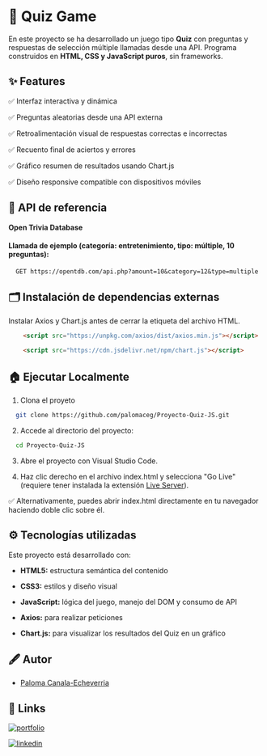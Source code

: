 
# 🧠 Quiz Game

En este proyecto se ha desarrollado un juego tipo **Quiz** con preguntas y respuestas de selección múltiple llamadas desde una API. Programa construidos en **HTML, CSS y JavaScript puros**, sin frameworks.




## ✨ Features

✅ Interfaz interactiva y dinámica

✅ Preguntas aleatorias desde una API externa

✅ Retroalimentación visual de respuestas correctas e incorrectas

✅ Recuento final de aciertos y errores

✅ Gráfico resumen de resultados usando Chart.js

✅ Diseño responsive compatible con dispositivos móviles


## 🧲 API de referencia

**Open Trivia Database** 

#### Llamada de ejemplo (categoría: entretenimiento, tipo: múltiple, 10 preguntas):

```
  GET https://opentdb.com/api.php?amount=10&category=12&type=multiple
```






## 🗂️ Instalación de dependencias externas 

Instalar Axios y Chart.js antes de cerrar la etiqueta </body> del archivo HTML.

```HTML
    <script src="https://unpkg.com/axios/dist/axios.min.js"></script>
    
    <script src="https://cdn.jsdelivr.net/npm/chart.js"></script>
```
    
## 🏠 Ejecutar Localmente

1. Clona el proyeto

```bash
  git clone https://github.com/palomaceg/Proyecto-Quiz-JS.git
```

2. Accede al directorio del proyecto:

```bash
  cd Proyecto-Quiz-JS
```

3. Abre el proyecto con Visual Studio Code.

4. Haz clic derecho en el archivo index.html y selecciona "Go Live"
(requiere tener instalada la extensión [Live Server](https://marketplace.visualstudio.com/items?itemName=ritwickdey.LiveServer)).

✅ Alternativamente, puedes abrir index.html directamente en tu navegador haciendo doble clic sobre él.
## ⚙️ Tecnologías utilizadas

Este proyecto está desarrollado con:

- **HTML5:** estructura semántica del contenido

- **CSS3:** estilos y diseño visual

- **JavaScript:** lógica del juego, manejo del DOM y consumo de API

- **Axios:** para realizar peticiones

- **Chart.js:** para visualizar los resultados del Quiz en un gráfico



## 🖋️ Autor

- [Paloma Canala-Echeverria](https://www.linkedin.com/in/pcanalaecheverriag/)


## 🔗 Links 
[![portfolio](https://img.shields.io/badge/my_portfolio-000?style=for-the-badge&logo=ko-fi&logoColor=white)](https://github.com/palomaceg/)

[![linkedin](https://img.shields.io/badge/linkedin-0A66C2?style=for-the-badge&logo=linkedin&logoColor=white)](https://www.linkedin.com/in/pcanalaecheverriag/)




